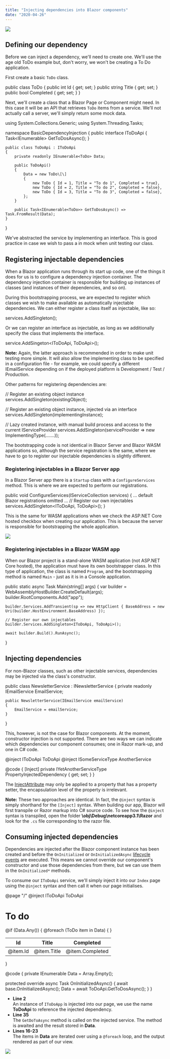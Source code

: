 ```yaml
---
title: "Injecting dependencies into Blazor components"
date: "2020-04-26"
---
```


[![](images/SourceLink-e1567978928628.png)](https://github.com/mrpmorris/blazor-university/tree/master/src/DependencyInjection/BasicDependencyInjection)

## Defining our dependency

Before we can inject a dependency, we'll need to create one. We'll use the age old ToDo example but, don't worry, we won't be creating a To Do application.

First create a basic `ToDo` class.

public class ToDo
{
	public int Id { get; set; }
	public string Title { get; set; }
	public bool Completed { get; set; }
}

Next, we'll create a class that a Blazor Page or Component might need. In this case it will be an API that retrieves `ToDo` items from a service. We'll not actually call a server, we'll simply return some mock data.

using System.Collections.Generic;
using System.Threading.Tasks;

namespace BasicDependencyInjection
{
	public interface IToDoApi
	{
		Task<IEnumerable<ToDo>> GetToDosAsync();
	}

	public class ToDoApi : IToDoApi
	{
		private readonly IEnumerable<ToDo> Data;

		public ToDoApi()
		{
			Data = new ToDo\[\]
			{
				new ToDo { Id = 1, Title = "To do 1", Completed = true},
				new ToDo { Id = 2, Title = "To do 2", Completed = false},
				new ToDo { Id = 3, Title = "To do 3", Completed = false},
			};
		}

		public Task<IEnumerable<ToDo>> GetToDosAsync() => Task.FromResult(Data);
	}
}

We've abstracted the service by implementing an interface. This is good practice in case we wish to pass a in mock when unit testing our class.

## Registering injectable dependencies

When a Blazor application runs through its start up code, one of the things it does for us is to configure a dependency injection container. The dependency injection container is responsible for building up instances of classes (and instances of their dependencies, and so on).

During this bootstrapping process, we are expected to register which classes we wish to make available as automatically injectable dependencies. We can either register a class itself as injectable, like so:

services.AddSingleton<ToDoApi>();

Or we can register an interface as injectable, as long as we additionally specify the class that implements the interface.

service.AddSingeton<IToDoApi, ToDoApi>();

**Note:** Again, the latter approach is recommended in order to make unit testing more simple. It will also allow the implementing class to be specified in a configuration file - for example, we could specify a different IEmailService depending on if the deployed platform is Development / Test / Production.

Other patterns for registering dependencies are:

// Register an existing object instance
services.AddSingleton(existingObject);

// Register an existing object instance, injected via an interface
services.AddSingleton<ISomeInterface>(implementingInstance);

// Lazy created instance, with manual build process and access to the current IServiceProvider
services.AddSingleton<ISomeInterface>(serviceProvider => new ImplementingType(.......));

The bootstrapping code is not identical in Blazor Server and Blazor WASM applications so, although the service registration is the same, where we have to go to register our injectable dependencies is slightly different.

### Registering injectables in a Blazor Server app

In a Blazor Server app there is a `Startup` class with a `ConfigureServices` method. This is where we are expected to perform our registrations.

public void ConfigureServices(IServiceCollection services)
{
	... default Blazor registrations omitted ...
	// Register our own injectables
	services.AddSingleton<IToDoApi, ToDoApi>();
}

This is the same for WASM applications when we check the ASP.NET Core hosted checkbox when creating our application. This is because the server is responsible for bootstrapping the whole application.

![](images/NewAspNetCoreHostedWasmApp.jpg)

### Registering injectables in a Blazor WASM app

When our Blazor project is a stand-alone WASM application (not ASP.NET Core hosted), the application must have its own bootstrapper class. In this type of application, the class is named `Program`, and the bootstrapping method is named `Main` - just as it is in a Console application.

public static async Task Main(string\[\] args)
{
	var builder = WebAssemblyHostBuilder.CreateDefault(args);
	builder.RootComponents.Add<App>("app");

	builder.Services.AddTransient(sp => new HttpClient { BaseAddress = new Uri(builder.HostEnvironment.BaseAddress) });

	// Register our own injectables
	builder.Services.AddSingleton<IToDoApi, ToDoApi>();

	await builder.Build().RunAsync();
}

## Injecting dependencies

For non-Blazor classes, such as other injectable services, dependencies may be injected via the class's constructor.

public class NewsletterService : INewsletterService
{
	private readonly IEmailService EmailService;

	public NewsletterService(IEmailService emailService)
	{
		EmailService = emailService;
	}
}

This, however, is not the case for Blazor components. At the moment, constructor injection is not supported. There are two ways we can indicate which dependencies our component consumes; one in Razor mark-up, and one in C# code.

@inject IToDoApi ToDoApi
@inject ISomeServiceType AnotherService

@code
{
	\[Inject\]
	private IYetAnotherServiceType PropertyInjectedDependency { get; set; }
}

The [InjectAttribute](https://docs.microsoft.com/en-us/dotnet/api/microsoft.aspnetcore.components.injectattribute) may only be applied to a property that has a property setter, the encapsulation level of the property is irrelevant.

**Note:** These two approaches are identical. In fact, the `@inject` syntax is simply shorthand for the `[Inject]` syntax. When building our app, Blazor will first transpile or Razor markup into C# source code. To see how the `@inject` syntax is transpiled, open the folder **\\obj\\Debug\\netcoreapp3.1\\Razor** and look for the `.cs` file corresponding to the razor file.

## Consuming injected dependencies

Dependencies are injected after the Blazor component instance has been created and before the `OnInitialized` or `OnInitializedAsync` [lifecycle events](https://blazor-university.com/components/component-lifecycles/) are executed. This means we cannot override our component's constructor and use those dependencies from there, but we can use them in the `OnInitialized*` methods.

To consume our `IToDoApi` service, we'll simply inject it into our `Index` page using the `@inject` syntax and then call it when our page initialises.

@page "/"
@inject IToDoApi ToDoApi

<h1>To do</h1>
@if (Data.Any())
{
	<table class="table">
		<thead>
			<tr>
				<th>Id</th>
				<th>Title</th>
				<th>Completed</th>
			</tr>
		</thead>
		<tbody>
			@foreach (ToDo item in Data)
			{
				<tr>
					<td>@item.Id</td>
					<td>@item.Title</td>
					<td>@item.Completed</td>
				</tr>
			}
		</tbody>
	</table>
}

@code
{
  private IEnumerable<ToDo> Data = Array.Empty<ToDo>();

  protected override async Task OnInitializedAsync()
  {
	  await base.OnInitializedAsync();
	  Data = await ToDoApi.GetToDosAsync();
  }
}

- **Line 2**  
    An instance of `IToDoApp` is injected into our page, we use the name **ToDoApi** to reference the injected dependency.
- **Line 35**  
    The `GetDoToAsync` method is called on the injected service. The method is awaited and the result stored in **Data**.
- **Lines 16-23**  
    The items in **Data** are iterated over using a `@foreach` loop, and the output rendered as part of our view.

![](images/ToDoListRendered.png)

